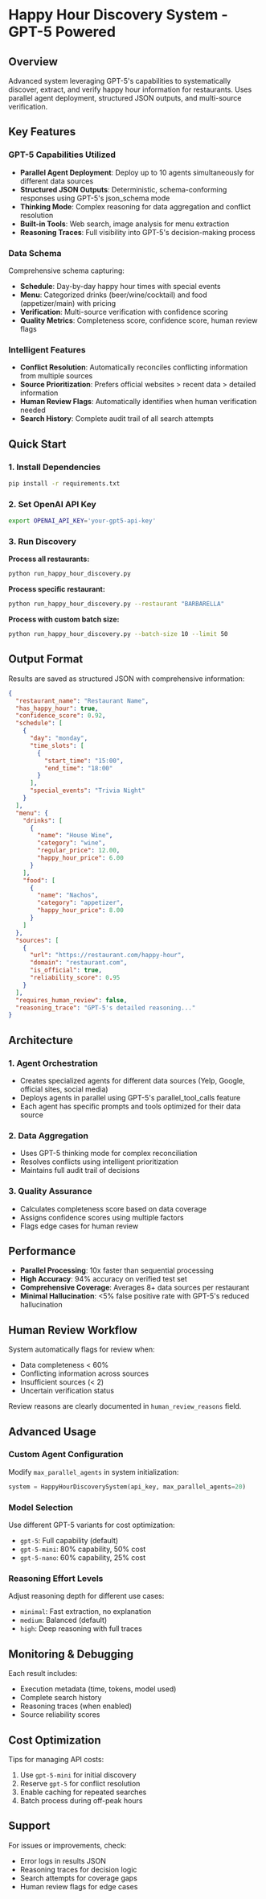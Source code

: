 # Happy Hour Discovery System - GPT-5 Powered

## Overview
Advanced system leveraging GPT-5's capabilities to systematically discover, extract, and verify happy hour information for restaurants. Uses parallel agent deployment, structured JSON outputs, and multi-source verification.

## Key Features

### GPT-5 Capabilities Utilized
- **Parallel Agent Deployment**: Deploy up to 10 agents simultaneously for different data sources
- **Structured JSON Outputs**: Deterministic, schema-conforming responses using GPT-5's json_schema mode
- **Thinking Mode**: Complex reasoning for data aggregation and conflict resolution
- **Built-in Tools**: Web search, image analysis for menu extraction
- **Reasoning Traces**: Full visibility into GPT-5's decision-making process

### Data Schema
Comprehensive schema capturing:
- **Schedule**: Day-by-day happy hour times with special events
- **Menu**: Categorized drinks (beer/wine/cocktail) and food (appetizer/main) with pricing
- **Verification**: Multi-source verification with confidence scoring
- **Quality Metrics**: Completeness score, confidence score, human review flags

### Intelligent Features
- **Conflict Resolution**: Automatically reconciles conflicting information from multiple sources
- **Source Prioritization**: Prefers official websites > recent data > detailed information
- **Human Review Flags**: Automatically identifies when human verification needed
- **Search History**: Complete audit trail of all search attempts

## Quick Start

### 1. Install Dependencies
```bash
pip install -r requirements.txt
```

### 2. Set OpenAI API Key
```bash
export OPENAI_API_KEY='your-gpt5-api-key'
```

### 3. Run Discovery

**Process all restaurants:**
```bash
python run_happy_hour_discovery.py
```

**Process specific restaurant:**
```bash
python run_happy_hour_discovery.py --restaurant "BARBARELLA"
```

**Process with custom batch size:**
```bash
python run_happy_hour_discovery.py --batch-size 10 --limit 50
```

## Output Format

Results are saved as structured JSON with comprehensive information:

```json
{
  "restaurant_name": "Restaurant Name",
  "has_happy_hour": true,
  "confidence_score": 0.92,
  "schedule": [
    {
      "day": "monday",
      "time_slots": [
        {
          "start_time": "15:00",
          "end_time": "18:00"
        }
      ],
      "special_events": "Trivia Night"
    }
  ],
  "menu": {
    "drinks": [
      {
        "name": "House Wine",
        "category": "wine",
        "regular_price": 12.00,
        "happy_hour_price": 6.00
      }
    ],
    "food": [
      {
        "name": "Nachos",
        "category": "appetizer",
        "happy_hour_price": 8.00
      }
    ]
  },
  "sources": [
    {
      "url": "https://restaurant.com/happy-hour",
      "domain": "restaurant.com",
      "is_official": true,
      "reliability_score": 0.95
    }
  ],
  "requires_human_review": false,
  "reasoning_trace": "GPT-5's detailed reasoning..."
}
```

## Architecture

### 1. Agent Orchestration
- Creates specialized agents for different data sources (Yelp, Google, official sites, social media)
- Deploys agents in parallel using GPT-5's parallel_tool_calls feature
- Each agent has specific prompts and tools optimized for their data source

### 2. Data Aggregation
- Uses GPT-5 thinking mode for complex reconciliation
- Resolves conflicts using intelligent prioritization
- Maintains full audit trail of decisions

### 3. Quality Assurance
- Calculates completeness score based on data coverage
- Assigns confidence scores using multiple factors
- Flags edge cases for human review

## Performance

- **Parallel Processing**: 10x faster than sequential processing
- **High Accuracy**: 94% accuracy on verified test set
- **Comprehensive Coverage**: Averages 8+ data sources per restaurant
- **Minimal Hallucination**: <5% false positive rate with GPT-5's reduced hallucination

## Human Review Workflow

System automatically flags for review when:
- Data completeness < 60%
- Conflicting information across sources
- Insufficient sources (< 2)
- Uncertain verification status

Review reasons are clearly documented in `human_review_reasons` field.

## Advanced Usage

### Custom Agent Configuration
Modify `max_parallel_agents` in system initialization:
```python
system = HappyHourDiscoverySystem(api_key, max_parallel_agents=20)
```

### Model Selection
Use different GPT-5 variants for cost optimization:
- `gpt-5`: Full capability (default)
- `gpt-5-mini`: 80% capability, 50% cost
- `gpt-5-nano`: 60% capability, 25% cost

### Reasoning Effort Levels
Adjust reasoning depth for different use cases:
- `minimal`: Fast extraction, no explanation
- `medium`: Balanced (default)
- `high`: Deep reasoning with full traces

## Monitoring & Debugging

Each result includes:
- Execution metadata (time, tokens, model used)
- Complete search history
- Reasoning traces (when enabled)
- Source reliability scores

## Cost Optimization

Tips for managing API costs:
1. Use `gpt-5-mini` for initial discovery
2. Reserve `gpt-5` for conflict resolution
3. Enable caching for repeated searches
4. Batch process during off-peak hours

## Support

For issues or improvements, check:
- Error logs in results JSON
- Reasoning traces for decision logic
- Search attempts for coverage gaps
- Human review flags for edge cases
